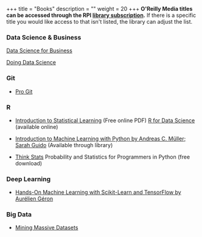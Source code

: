 +++
title = "Books"
description = ""
weight = 20
+++
**O'Reilly Media titles can be accessed through the RPI [library subscription](http://libproxy.rpi.edu/login?url=https://proquest.safaribooksonline.com/?uicode=rpi.edu).**  If there is a specific title you would like access to that isn't listed, the library can adjust the list.

### Data Science & Business
[Data Science for Business
](http://proquestcombo.safaribooksonline.com.libproxy.rpi.edu/book/databases/business-intelligence/9781449374273)

[Doing Data Science](http://proquestcombo.safaribooksonline.com.libproxy.rpi.edu/book/databases/9781449363871)

### Git
- [Pro Git](https://git-scm.com/book/en/v2)


### R
- [Introduction to Statistical Learning](http://www-bcf.usc.edu/~gareth/ISL/) (Free online PDF)
[R for Data Science](http://r4ds.had.co.nz/) (available online)

- [Introduction to Machine Learning with Python by Andreas C. Müller; Sarah Guido](http://proquestcombo.safaribooksonline.com.libproxy.rpi.edu/book/programming/machine-learning/9781449369880) (Available through library)

- [Think Stats](http://www.greenteapress.com/thinkstats/) Probability and Statistics for Programmers in Python (free download)

### Deep Learning
- [Hands-On Machine Learning with Scikit-Learn and TensorFlow by Aurélien Géron](http://proquestcombo.safaribooksonline.com.libproxy.rpi.edu/book/programming/9781491962282)

### Big Data
- [Mining Massive Datasets](http://mmds.org/)
